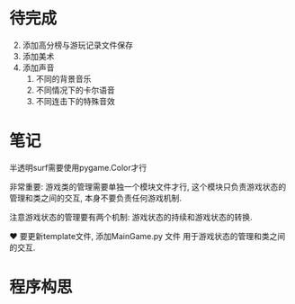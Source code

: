 # 待完成
2. 添加高分榜与游玩记录文件保存
3. 添加美术
4. 添加声音
   1. 不同的背景音乐
   2. 不同情况下的卡尔语音
   3. 不同连击下的特殊音效

#  笔记
半透明surf需要使用pygame.Color才行

非常重要: 游戏类的管理需要单独一个模块文件才行, 这个模块只负责游戏状态的管理和类之间的交互, 本身不要负责任何游戏机制. 

注意游戏状态的管理要有两个机制: 游戏状态的持续和游戏状态的转换.

♥ 要更新template文件, 添加MainGame.py 文件 用于游戏状态的管理和类之间的交互. 

# 程序构思

